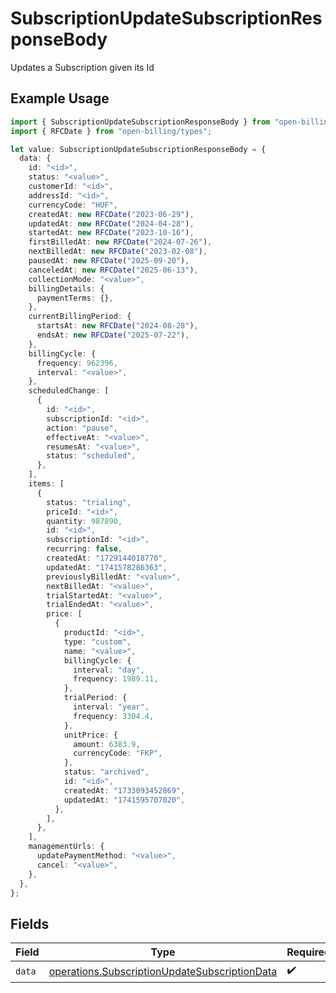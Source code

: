 # SubscriptionUpdateSubscriptionResponseBody

Updates a Subscription given its Id

## Example Usage

```typescript
import { SubscriptionUpdateSubscriptionResponseBody } from "open-billing/models/operations";
import { RFCDate } from "open-billing/types";

let value: SubscriptionUpdateSubscriptionResponseBody = {
  data: {
    id: "<id>",
    status: "<value>",
    customerId: "<id>",
    addressId: "<id>",
    currencyCode: "HUF",
    createdAt: new RFCDate("2023-06-29"),
    updatedAt: new RFCDate("2024-04-28"),
    startedAt: new RFCDate("2023-10-16"),
    firstBilledAt: new RFCDate("2024-07-26"),
    nextBilledAt: new RFCDate("2023-02-08"),
    pausedAt: new RFCDate("2025-09-20"),
    canceledAt: new RFCDate("2025-06-13"),
    collectionMode: "<value>",
    billingDetails: {
      paymentTerms: {},
    },
    currentBillingPeriod: {
      startsAt: new RFCDate("2024-08-28"),
      endsAt: new RFCDate("2025-07-22"),
    },
    billingCycle: {
      frequency: 962396,
      interval: "<value>",
    },
    scheduledChange: [
      {
        id: "<id>",
        subscriptionId: "<id>",
        action: "pause",
        effectiveAt: "<value>",
        resumesAt: "<value>",
        status: "scheduled",
      },
    ],
    items: [
      {
        status: "trialing",
        priceId: "<id>",
        quantity: 987890,
        id: "<id>",
        subscriptionId: "<id>",
        recurring: false,
        createdAt: "1729144018770",
        updatedAt: "1741578286363",
        previouslyBilledAt: "<value>",
        nextBilledAt: "<value>",
        trialStartedAt: "<value>",
        trialEndedAt: "<value>",
        price: [
          {
            productId: "<id>",
            type: "custom",
            name: "<value>",
            billingCycle: {
              interval: "day",
              frequency: 1989.11,
            },
            trialPeriod: {
              interval: "year",
              frequency: 3304.4,
            },
            unitPrice: {
              amount: 6383.9,
              currencyCode: "FKP",
            },
            status: "archived",
            id: "<id>",
            createdAt: "1733093452869",
            updatedAt: "1741595707020",
          },
        ],
      },
    ],
    managementUrls: {
      updatePaymentMethod: "<value>",
      cancel: "<value>",
    },
  },
};
```

## Fields

| Field                                                                                                          | Type                                                                                                           | Required                                                                                                       | Description                                                                                                    |
| -------------------------------------------------------------------------------------------------------------- | -------------------------------------------------------------------------------------------------------------- | -------------------------------------------------------------------------------------------------------------- | -------------------------------------------------------------------------------------------------------------- |
| `data`                                                                                                         | [operations.SubscriptionUpdateSubscriptionData](../../models/operations/subscriptionupdatesubscriptiondata.md) | :heavy_check_mark:                                                                                             | N/A                                                                                                            |